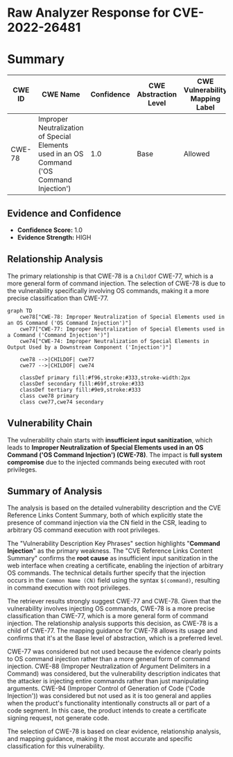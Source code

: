 # Raw Analyzer Response for CVE-2022-26481

# Summary
| CWE ID | CWE Name | Confidence | CWE Abstraction Level | CWE Vulnerability Mapping Label | CWE-Vulnerability Mapping Notes |
|---|---|---|---|---|---|
| CWE-78 | Improper Neutralization of Special Elements used in an OS Command ('OS Command Injection') | 1.0 | Base | Allowed | Primary CWE |

## Evidence and Confidence

*   **Confidence Score:** 1.0
*   **Evidence Strength:** HIGH

## Relationship Analysis
The primary relationship is that CWE-78 is a `ChildOf` CWE-77, which is a more general form of command injection. The selection of CWE-78 is due to the vulnerability specifically involving OS commands, making it a more precise classification than CWE-77.

```mermaid
graph TD
    cwe78["CWE-78: Improper Neutralization of Special Elements used in an OS Command ('OS Command Injection')"]
    cwe77["CWE-77: Improper Neutralization of Special Elements used in a Command ('Command Injection')"]
    cwe74["CWE-74: Improper Neutralization of Special Elements in Output Used by a Downstream Component ('Injection')"]
    
    cwe78 -->|CHILDOF| cwe77
    cwe77 -->|CHILDOF| cwe74
    
    classDef primary fill:#f96,stroke:#333,stroke-width:2px
    classDef secondary fill:#69f,stroke:#333
    classDef tertiary fill:#9e9,stroke:#333
    class cwe78 primary
    class cwe77,cwe74 secondary
```

## Vulnerability Chain
The vulnerability chain starts with **insufficient input sanitization**, which leads to **Improper Neutralization of Special Elements used in an OS Command ('OS Command Injection') (CWE-78)**. The impact is **full system compromise** due to the injected commands being executed with root privileges.

## Summary of Analysis
The analysis is based on the detailed vulnerability description and the CVE Reference Links Content Summary, both of which explicitly state the presence of command injection via the CN field in the CSR, leading to arbitrary OS command execution with root privileges.

The "Vulnerability Description Key Phrases" section highlights "**Command Injection**" as the primary weakness. The "CVE Reference Links Content Summary" confirms the **root cause** as insufficient input sanitization in the web interface when creating a certificate, enabling the injection of arbitrary OS commands. The technical details further specify that the injection occurs in the `Common Name (CN)` field using the syntax `$(command)`, resulting in command execution with root privileges.

The retriever results strongly suggest CWE-77 and CWE-78. Given that the vulnerability involves injecting OS commands, CWE-78 is a more precise classification than CWE-77, which is a more general form of command injection. The relationship analysis supports this decision, as CWE-78 is a child of CWE-77. The mapping guidance for CWE-78 allows its usage and confirms that it's at the Base level of abstraction, which is a preferred level.

CWE-77 was considered but not used because the evidence clearly points to OS command injection rather than a more general form of command injection.
CWE-88 (Improper Neutralization of Argument Delimiters in a Command) was considered, but the vulnerability description indicates that the attacker is injecting entire commands rather than just manipulating arguments.
CWE-94 (Improper Control of Generation of Code ('Code Injection')) was considered but not used as it is too general and applies when the product's functionality intentionally constructs all or part of a code segment. In this case, the product intends to create a certificate signing request, not generate code.

The selection of CWE-78 is based on clear evidence, relationship analysis, and mapping guidance, making it the most accurate and specific classification for this vulnerability.